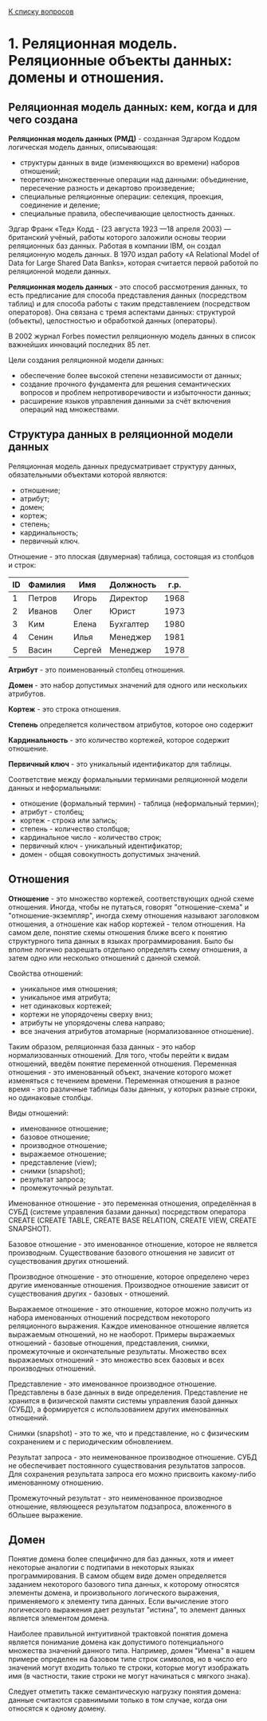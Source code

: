 [К списку вопросов](db_exam.md)

# 1. Реляционная модель. Реляционные объекты данных: домены и отношения.

## Реляционная модель данных: кем, когда и для чего создана
**Реляционная модель данных (РМД)** - созданная Эдгаром Коддом логическая модель данных, описывающая:
- структуры данных в виде (изменяющихся во времени) наборов отношений;
- теоретико-множественные операции над данными: объединение, пересечение разность и декартово произведение;
- специальные реляционные операции: селекция, проекция, соединение и деление;
- специальные правила, обеспечивающие целостность данных.

Эдгар Франк «Тед» Кодд - (23 августа 1923 —18 апреля 2003) — британский учёный, работы которого заложили основы теории реляционных баз данных. Работая в компании IBM, он создал реляционную модель данных. В 1970 издал работу «A Relational Model of Data for Large Shared Data Banks», которая считается первой работой по реляционной модели данных.

**Реляционная модель данных** - это способ рассмотрения данных, то есть предписание для способа представления данных (посредством таблиц) и для способа работы с таким представлением (посредством операторов). Она связана с тремя аспектами данных: структурой (объекты), целостностью и обработкой данных (операторы).

В 2002 журнал Forbes поместил реляционную модель данных в список важнейших инноваций последних 85 лет.

Цели создания реляционной модели данных:
- обеспечение более высокой степени независимости от данных;
- создание прочного фундамента для решения семантических вопросов и проблем непротиворечивости и избыточности данных;
- расширение языков управления данными за счёт включения операций над множествами.

## Структура данных в реляционной модели данных

Реляционная модель данных предусматривает структуру данных, обязательными объектами которой являются:
- отношение;
- атрибут;
- домен;
- кортеж;
- степень;
- кардинальность;
- первичный ключ.

Отношение - это плоская (двумерная) таблица, состоящая из столбцов и строк:

| ID | Фамилия | Имя    | Должность | г.р. |
|----|---------|--------|-----------|------|
| 1  | Петров  | Игорь  | Директор  | 1968 |
| 2  | Иванов  | Олег   | Юрист     | 1973 |
| 3  | Ким     | Елена  | Бухгалтер | 1980 |
| 4  | Сенин   | Илья   | Менеджер  | 1981 |
| 5  | Васин   | Сергей | Менеджер  | 1978 |

**Атрибут** - это поименованный столбец отношения.

**Домен** - это набор допустимых значений для одного или нескольких атрибутов.

**Кортеж** - это строка отношения.

**Степень** определяется количеством атрибутов, которое оно содержит

**Кардинальность** - это количество кортежей, которое содержит отношение.

**Первичный ключ** - это уникальный идентификатор для таблицы.

Соответствие между формальными терминами реляционной модели данных и неформальными:
- отношение (формальный термин) - таблица (неформальный термин);
- атрибут - столбец;
- кортеж - строка или запись;
- степень - количество столбцов;
- кардинальное число - количество строк;
- первичный ключ - уникальный идентификатор;
- домен - общая совокупность допустимых значений.

## Отношения
**Отношение** - это множество кортежей, соответствующих одной схеме отношения. Иногда, чтобы не путаться, говорят "отношение-схема" и "отношение-экземпляр", иногда схему отношения называют заголовком отношения, а отношение как набор кортежей - телом отношения. На самом деле, понятие схемы отношения ближе всего к понятию структурного типа данных в языках программирования. Было бы вполне логично разрешать отдельно определять схему отношения, а затем одно или несколько отношений с данной схемой.

Свойства отношений:
- уникальное имя отношения;
- уникальное имя атрибута;
- нет одинаковых кортежей;
- кортежи не упорядочены сверху вниз;
- атрибуты не упорядочены слева направо;
- все значения атрибутов атомарные (нормализованное отношение).

Таким образом, реляционная база данных - это набор нормализованных отношений. Для того, чтобы перейти к видам отношений, введём понятие переменной отношения. Переменная отношения - это именованный объект, значение которого может изменяться с течением времени. Переменная отношения в разное время - это различные таблицы базы данных, у которых разные строки, но одинаковые столбцы.

Виды отношений:
- именованное отношение;
- базовое отношение;
- производное отношение;
- выражаемое отношение;
- представление (view);
- снимки (snapshot);
- результат запроса;
- промежуточный результат.

Именованное отношение - это переменная отношения, определённая в СУБД (системе управления базами данных) посредством оператора CREATE (CREATE TABLE, CREATE BASE RELATION, CREATE VIEW, CREATE SNAPSHOT).

Базовое отношение - это именованное отношение, которое не является производным. Существование базового отношения не зависит от существования других отношений.

Производное отношение - это отношение, которое определено через другие именованные отношения. Производное отношение зависит от существования других - базовых - отношений.

Выражаемое отношение - это отношение, которое можно получить из набора именованных отношений посредством некоторого реляционного выражения. Каждое именованное отношение является выражаемым отношений, но не наоборот. Примеры выражаемых отношений - базовые отношения, представления, снимки, промежуточные и окончательные результаты. Множество всех выражаемых отношений - это множество всех базовых и всех производных отношений.

Представление - это именованное производное отношение. Представлены в базе данных в виде определения. Представление не хранится в физической памяти системы управления базой данных (СУБД), а формируется с использованием других именованных отношений.

Снимки (snapshot) - это то же, что и представление, но с физическим сохранением и с периодическим обновлением.

Результат запроса - это неименованное производное отношение. СУБД не обеспечивает постоянного существования результатов запросов. Для сохранения результата запроса его можно присвоить какому-либо именованному отношению.

Промежуточный результат - это неименованное производное отношение, являющееся результатом подзапроса, вложенного в бОльшее выражение.

## Домен

Понятие домена более специфично для баз данных, хотя и имеет некоторые аналогии с подтипами в некоторых языках программирования. В самом общем виде домен определяется заданием некоторого базового типа данных, к которому относятся элементы домена, и произвольного логического выражения, применяемого к элементу типа данных. Если вычисление этого логического выражения дает результат "истина", то элемент данных является элементом домена.

Наиболее правильной интуитивной трактовкой понятия домена является понимание домена как допустимого потенциального множества значений данного типа. Например, домен "Имена" в нашем примере определен на базовом типе строк символов, но в число его значений могут входить только те строки, которые могут изображать имя (в частности, такие строки не могут начинаться с мягкого знака).

Следует отметить также семантическую нагрузку понятия домена: данные считаются сравнимыми только в том случае, когда они относятся к одному домену.